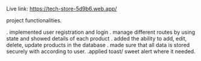 Live link: https://tech-store-5d9b6.web.app/

project functionalities.

. implemented user registration and login
. manage different routes by using state and showed details of each product
. added the ability to add, edit, delete, update products in the database
. made sure that all data is stored securely with according to user.
.applied toast/ sweet alert where it needed.
